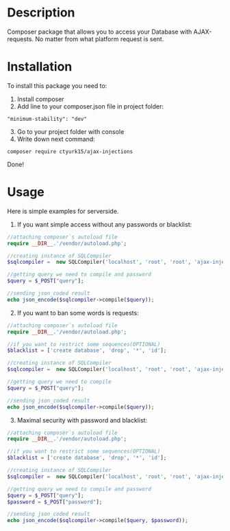 # Description

Composer package that allows you to access your Database with AJAX-requests. No matter from what platform request is sent.

# Installation

To install this package you need to:
1. Install composer
2. Add line to your composer.json file in project folder:
```
"minimum-stability": "dev"
```
3. Go to your project folder with console
4. Write down next command:
```
composer require ctyurk15/ajax-injections
```

Done!

# Usage
Here is simple examples for serverside. 

1. If you want simple access without any passwords or blacklist:
```php
//attaching composer`s autoload file
require __DIR__.'/vendor/autoload.php';

//creating instance of SQLCompiler
$sqlcompiler =  new SQLCompiler('localhost', 'root', 'root', 'ajax-injections');

//getting query we need to compile and password
$query = $_POST["query"];

//sending json_coded result
echo json_encode($sqlcompiler->compile($query));
```

2. If you want to ban some words is requests:
```php
//attaching composer`s autoload file
require __DIR__.'/vendor/autoload.php';

//if you want to restrict some sequences(OPTIONAL)
$blacklist = ['create database', 'drop', '*', 'id'];

//creating instance of SQLCompiler
$sqlcompiler =  new SQLCompiler('localhost', 'root', 'root', 'ajax-injections', $blacklist);

//getting query we need to compile
$query = $_POST["query"];

//sending json_coded result
echo json_encode($sqlcompiler->compile($query));
```

3. Maximal security with password and blacklist:
```php
//attaching composer`s autoload file
require __DIR__.'/vendor/autoload.php';

//if you want to restrict some sequences(OPTIONAL)
$blacklist = ['create database', 'drop', '*', 'id'];

//creating instance of SQLCompiler
$sqlcompiler =  new SQLCompiler('localhost', 'root', 'root', 'ajax-injections', $blacklist, '12345');

//getting query we need to compile and password
$query = $_POST["query"];
$password = $_POST["password"];

//sending json_coded result
echo json_encode($sqlcompiler->compile($query, $password));
```
